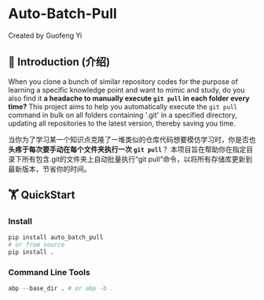 # Auto-Batch-Pull
Created by Guofeng Yi

## 📝 Introduction (介绍)
When you clone a bunch of similar repository codes for the purpose of learning a specific knowledge point and want to mimic and study, do you also find it **a headache to manually execute `git pull` in each folder every time?** 
This project aims to help you automatically execute the `git pull` command in bulk on all folders containing '.git' in a specified directory, updating all repositories to the latest version, thereby saving you time.

当你为了学习某一个知识点克隆了一堆类似的仓库代码想要模仿学习时，你是否也**头疼于每次要手动在每个文件夹执行一次 `git pull`**？
本项目旨在帮助你在指定目录下所有包含.git的文件夹上自动批量执行“git pull”命令，以将所有存储库更新到最新版本，节省你的时间。

## 🏋️‍️ QuickStart

### Install
```python
pip install auto_batch_pull
# or from source
pip install .
```

### Command Line Tools
```python
abp --base_dir . # or abp -b .
```
